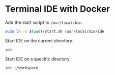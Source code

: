 Terminal IDE with Docker
========================

Add the start script to `/usr/local/bin`:

```bash
sudo ln -s $(pwd)/start.sh /usr/local/bin/ide
```

Start IDE on the current directory:

```bash
ide
```

Start IDE on a specific directory:
```bash
ide ~/workspace
```
